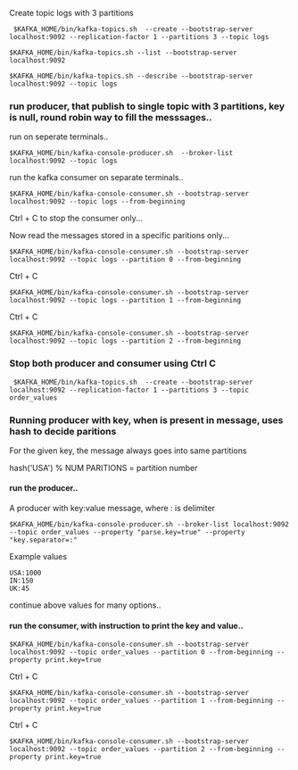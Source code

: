 Create topic logs with 3 partitions

```
 $KAFKA_HOME/bin/kafka-topics.sh  --create --bootstrap-server localhost:9092 --replication-factor 1 --partitions 3 --topic logs

$KAFKA_HOME/bin/kafka-topics.sh --list --bootstrap-server localhost:9092 

$KAFKA_HOME/bin/kafka-topics.sh --describe --bootstrap-server localhost:9092 --topic logs

```

### run producer, that publish to single topic with 3 partitions, key is null, round robin way to fill the messsages..

run on seperate terminals..

```
$KAFKA_HOME/bin/kafka-console-producer.sh  --broker-list localhost:9092 --topic logs
```

run the kafka consumer on separate terminals..

```
$KAFKA_HOME/bin/kafka-console-consumer.sh --bootstrap-server localhost:9092 --topic logs --from-beginning
```

Ctrl + C to stop the consumer only...

Now read the messages stored in a specific paritions only... 

```
$KAFKA_HOME/bin/kafka-console-consumer.sh --bootstrap-server localhost:9092 --topic logs --partition 0 --from-beginning
```
Ctrl + C

```
$KAFKA_HOME/bin/kafka-console-consumer.sh --bootstrap-server localhost:9092 --topic logs --partition 1 --from-beginning
```
Ctrl + C

```
$KAFKA_HOME/bin/kafka-console-consumer.sh --bootstrap-server localhost:9092 --topic logs --partition 2 --from-beginning
```

### Stop both producer and consumer using Ctrl C

```
 $KAFKA_HOME/bin/kafka-topics.sh  --create --bootstrap-server localhost:9092 --replication-factor 1 --partitions 3 --topic order_values
```

### Running producer with key, when is present in message, uses hash to decide paritions

  For the given key, the message always goes into same partitions
 
 hash('USA') % NUM PARITIONS = partition number

#### run the producer..
A producer with key:value message, where : is delimiter

```
$KAFKA_HOME/bin/kafka-console-producer.sh --broker-list localhost:9092 --topic order_values --property "parse.key=true" --property "key.separator=:"
````

Example values
```
USA:1000
IN:150
UK:45
```
continue above values for many options..

#### run the consumer, with instruction to print the key and value..

```
$KAFKA_HOME/bin/kafka-console-consumer.sh --bootstrap-server localhost:9092 --topic order_values --partition 0 --from-beginning --property print.key=true
```

Ctrl + C

```
$KAFKA_HOME/bin/kafka-console-consumer.sh --bootstrap-server localhost:9092 --topic order_values --partition 1 --from-beginning --property print.key=true
```

Ctrl + C

```
$KAFKA_HOME/bin/kafka-console-consumer.sh --bootstrap-server localhost:9092 --topic order_values --partition 2 --from-beginning --property print.key=true
```
